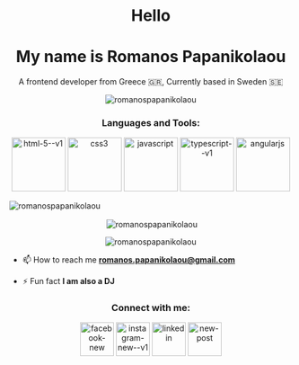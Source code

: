 <h1 align="center">Hello</h1>
<h1 align="center">My name is Romanos Papanikolaou</h1>
<p align="center">A frontend developer from Greece 🇬🇷, Currently based in Sweden 🇸🇪</p>

<p align="center"> <img src="https://komarev.com/ghpvc/?username=romanospapanikolaou&label=Profile%20views&color=0e75b6&style=flat" alt="romanospapanikolaou" /> </p>



<h3 align="center">Languages and Tools:</h3>
<p align="center"> 
<img width="96" height="96" src="https://img.icons8.com/color/96/html-5--v1.png" alt="html-5--v1"/> 
<img width="96" height="96" src="https://img.icons8.com/color/96/css3.png" alt="css3"/>
<img width="96" height="96" src="https://img.icons8.com/fluency/96/javascript.png" alt="javascript"/>
<img width="96" height="96" src="https://img.icons8.com/fluency/96/typescript--v1.png" alt="typescript--v1"/>
<img width="96" height="96" src="https://img.icons8.com/fluency/96/angularjs.png" alt="angularjs"/>
</p>
<p><img align="center" src="https://github-readme-stats.vercel.app/api/top-langs?username=romanospapanikolaou&show_icons=true&locale=en&layout=compact" alt="romanospapanikolaou" /></p>

<p align="center">&nbsp;<img align="center" src="https://github-readme-stats.vercel.app/api?username=romanospapanikolaou&show_icons=true&locale=en" alt="romanospapanikolaou" /></p>

<p align="center"><img align="center" src="https://github-readme-streak-stats.herokuapp.com/?user=romanospapanikolaou&" alt="romanospapanikolaou" /></p>


- 📫 How to reach me **romanos.papanikolaou@gmail.com**

- ⚡ Fun fact **I am also a DJ**

<h3 align="center">Connect with me:</h3>
<p align="center">
<a href="https://fb.com/romanospapanikolaou" target="blank"><img width="60" height="60" src="https://img.icons8.com/ios-filled/50/FFFFFF/facebook-new.png" alt="facebook-new"/></a>
<a href="https://instagram.com/romanospapanikolaou" target="blank"><img width="60" height="60" src="https://img.icons8.com/ios/50/FFFFFF/instagram-new--v1.png" alt="instagram-new--v1"/></a>
<a href="https://linkedin.com/in/romanos-papanikolaou
" target="blank"><img width="60" height="60" src="https://img.icons8.com/ios-filled/50/FFFFFF/linkedin.png" alt="linkedin"/></a>
<a href="#"><img width="60" height="60" src="https://img.icons8.com/glyph-neue/64/FFFFFF/new-post.png" alt="new-post"/></a>
</p>
